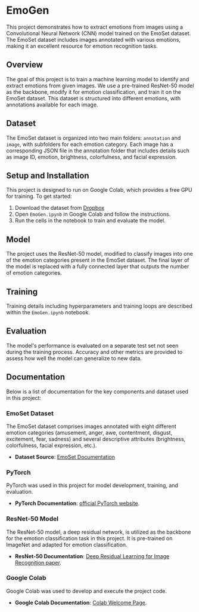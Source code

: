 # EmoGen

This project demonstrates how to extract emotions from images using a Convolutional Neural Network (CNN) model trained on the EmoSet dataset. The EmoSet dataset includes images annotated with various emotions, making it an excellent resource for emotion recognition tasks.

## Overview

The goal of this project is to train a machine learning model to identify and extract emotions from given images. We use a pre-trained ResNet-50 model as the backbone, modify it for emotion classification, and train it on the EmoSet dataset. This dataset is structured into different emotions, with annotations available for each image.

## Dataset

The EmoSet dataset is organized into two main folders: `annotation` and `image`, with subfolders for each emotion category. Each image has a corresponding JSON file in the annotation folder that includes details such as image ID, emotion, brightness, colorfulness, and facial expression.

## Setup and Installation

This project is designed to run on Google Colab, which provides a free GPU for training. To get started:

1. Download the dataset from [Dropbox](https://www.dropbox.com/scl/fi/myue506itjfc06m7svdw6/EmoSet-118K.zip?dl=1&rlkey=7f3oyjkr6zyndf0gau7t140rv) 
2. Open `EmoGen.ipynb` in Google Colab and follow the instructions.
3. Run the cells in the notebook to train and evaluate the model.

## Model

The project uses the ResNet-50 model, modified to classify images into one of the emotion categories present in the EmoSet dataset. The final layer of the model is replaced with a fully connected layer that outputs the number of emotion categories.

## Training

Training details including hyperparameters and training loops are described within the `EmoGen.ipynb` notebook.

## Evaluation

The model's performance is evaluated on a separate test set not seen during the training process. Accuracy and other metrics are provided to assess how well the model can generalize to new data.

## Documentation

Below is a list of documentation for the key components and dataset used in this project:

### EmoSet Dataset

The EmoSet dataset comprises images annotated with eight different emotion categories (amusement, anger, awe, contentment, disgust, excitement, fear, sadness) and several descriptive attributes (brightness, colorfulness, facial expression, etc.).

- **Dataset Source**: [EmoSet Documentation](https://vcc.tech/EmoSet)

### PyTorch

PyTorch was used in this project for model development, training, and evaluation.

- **PyTorch Documentation**: [official PyTorch website](https://pytorch.org/docs/).

### ResNet-50 Model

The ResNet-50 model, a deep residual network, is utilized as the backbone for the emotion classification task in this project. It is pre-trained on ImageNet and adapted for emotion classification.

- **ResNet-50 Documentation**: [Deep Residual Learning for Image Recognition paper](https://arxiv.org/abs/1512.03385).

### Google Colab

Google Colab was used to develop and execute the project code.

- **Google Colab Documentation**: [Colab Welcome Page](https://colab.research.google.com/notebooks/welcome.ipynb).
